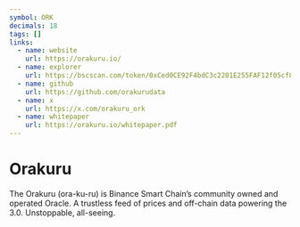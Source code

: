 ```yaml
---
symbol: ORK
decimals: 18
tags: []
links:
  - name: website
    url: https://orakuru.io/
  - name: explorer
    url: https://bscscan.com/token/0xCed0CE92F4bdC3c2201E255FAF12f05cf8206dA8
  - name: github
    url: https://github.com/orakurudata
  - name: x
    url: https://x.com/orakuru_ork
  - name: whitepaper
    url: https://orakuru.io/whitepaper.pdf
---
```


# Orakuru

The Orakuru (ora-ku-ru) is Binance Smart Chain’s community owned and operated Oracle. A trustless feed of prices and off-chain data powering the 3.0. Unstoppable, all-seeing.

